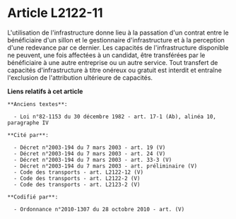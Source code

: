 # Article L2122-11

L'utilisation de l'infrastructure donne lieu à la passation d'un contrat entre le bénéficiaire d'un sillon et le gestionnaire
d'infrastructure et à la perception d'une redevance par ce dernier. Les capacités de l'infrastructure disponible ne peuvent,
une fois affectées à un candidat, être transférées par le bénéficiaire à une autre entreprise ou un autre service. Tout
transfert de capacités d'infrastructure à titre onéreux ou gratuit est interdit et entraîne l'exclusion de l'attribution
ultérieure de capacités.

**Liens relatifs à cet article**

	**Anciens textes**:

	  - Loi n°82-1153 du 30 décembre 1982 - art. 17-1 (Ab), alinéa 10, paragraphe IV

	**Cité par**:

	  - Décret n°2003-194 du 7 mars 2003 - art. 19 (V)
	  - Décret n°2003-194 du 7 mars 2003 - art. 24 (V)
	  - Décret n°2003-194 du 7 mars 2003 - art. 33-3 (V)
	  - Décret n°2003-194 du 7 mars 2003 - art. préliminaire (V)
	  - Code des transports - art. L2122-12 (V)
	  - Code des transports - art. L2122-2 (V)
	  - Code des transports - art. L2123-2 (V)

	**Codifié par**:

	  - Ordonnance n°2010-1307 du 28 octobre 2010 - art. (V)
